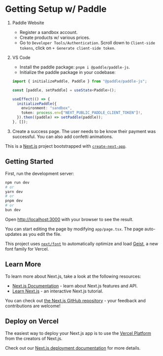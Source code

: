 # Getting Setup w/ Paddle

1. Paddle Website

   - Register a sandbox account.
   - Create products w/ various prices.
   - Go to `Developer Tools/Authentication`. Scroll down to `Client-side tokens`, click on `+ Generate client-side token`.

2. VS Code

   - Install the paddle package: `pnpm i @paddle/paddle-js`.
   - Initialize the paddle package in your codebase:

   ```ts
   import { initializePaddle, Paddle } from "@paddle/paddle-js";

   const [paddle, setPaddle] = useState<Paddle>();

   useEffect(() => {
     initializePaddle({
       environment: "sandbox",
       token: process.env["NEXT_PUBLIC_PADDLE_CLIENT_TOKEN"]!,
     }).then((paddle) => setPaddle(paddle));
   }, []);
   ```

3. Create a success page. The user needs to be know their payment was successful. You can also add confetti animations.

This is a [Next.js](https://nextjs.org) project bootstrapped with [`create-next-app`](https://nextjs.org/docs/app/api-reference/cli/create-next-app).

## Getting Started

First, run the development server:

```bash
npm run dev
# or
yarn dev
# or
pnpm dev
# or
bun dev
```

Open [http://localhost:3000](http://localhost:3000) with your browser to see the result.

You can start editing the page by modifying `app/page.tsx`. The page auto-updates as you edit the file.

This project uses [`next/font`](https://nextjs.org/docs/app/building-your-application/optimizing/fonts) to automatically optimize and load [Geist](https://vercel.com/font), a new font family for Vercel.

## Learn More

To learn more about Next.js, take a look at the following resources:

- [Next.js Documentation](https://nextjs.org/docs) - learn about Next.js features and API.
- [Learn Next.js](https://nextjs.org/learn) - an interactive Next.js tutorial.

You can check out [the Next.js GitHub repository](https://github.com/vercel/next.js) - your feedback and contributions are welcome!

## Deploy on Vercel

The easiest way to deploy your Next.js app is to use the [Vercel Platform](https://vercel.com/new?utm_medium=default-template&filter=next.js&utm_source=create-next-app&utm_campaign=create-next-app-readme) from the creators of Next.js.

Check out our [Next.js deployment documentation](https://nextjs.org/docs/app/building-your-application/deploying) for more details.
